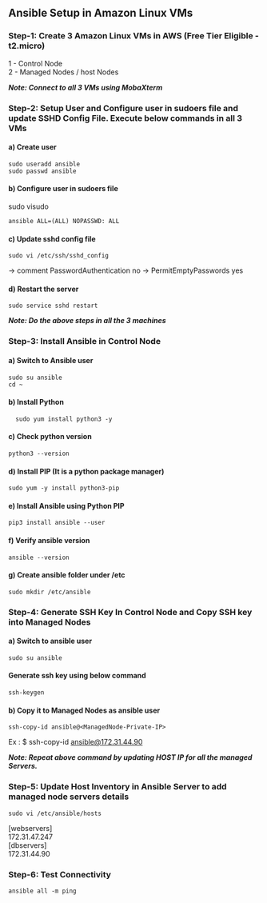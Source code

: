 ## Ansible Setup in Amazon Linux VMs ##

### Step-1: Create 3 Amazon Linux VMs in AWS (Free Tier Eligible - t2.micro)

1 - Control Node <br/>
2 - Managed Nodes / host Nodes

***Note: Connect to all 3 VMs using MobaXterm***

### Step-2: Setup User and Configure user in sudoers file and update SSHD Config File. Execute below commands in all 3 VMs ###

#### a) Create user ####
```
sudo useradd ansible
sudo passwd ansible
```
#### b) Configure user in sudoers file ####

sudo visudo

```
ansible ALL=(ALL) NOPASSWD: ALL
```

#### c) Update sshd config file ####
```
sudo vi /etc/ssh/sshd_config
```
-> comment PasswordAuthentication no
-> PermitEmptyPasswords yes

#### d) Restart the server ####
```   
sudo service sshd restart
```
***Note: Do the above steps in all the 3 machines***

### Step-3: Install Ansible in Control Node ###

#### a) Switch to Ansible user ####
```
sudo su ansible
cd ~
```
#### b) Install Python ####
```
  sudo yum install python3 -y
```
#### c) Check python version  ####
```
python3 --version
```
#### d) Install PIP (It is a python package manager) ####
```
sudo yum -y install python3-pip
```
#### e) Install Ansible using Python PIP ####
```
pip3 install ansible --user
```
#### f) Verify ansible version  ####
```
ansible --version
```
#### g)  Create ansible folder under /etc ####
```
sudo mkdir /etc/ansible 
```

### Step-4: Generate SSH Key In Control Node and  Copy SSH key into Managed Nodes ###

#### a) Switch to ansible user ####

```
sudo su ansible
```
#### Generate ssh key using below command ####
```
ssh-keygen
```
#### b) Copy it to Managed Nodes as ansible user ####
```
ssh-copy-id ansible@<ManagedNode-Private-IP>
```
Ex : $ ssh-copy-id ansible@172.31.44.90
 
***Note: Repeat above command by updating HOST IP for all the managed Servers.***

### Step-5: Update Host Inventory in Ansible Server to add managed node servers details ###
```
sudo vi /etc/ansible/hosts
```
[webservers] <br/>
172.31.47.247
<br/>
[dbservers] <br/>
172.31.44.90

### Step-6: Test Connectivity ###
```
ansible all -m ping
```

